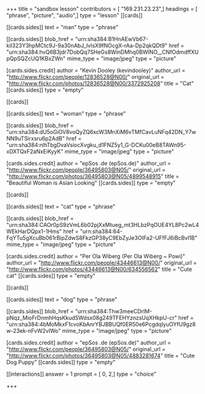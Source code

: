 +++
title = "sandbox lesson"
contributors = [ "169.231.23.23",]
headings = [ "phrase", "picture", "audio",]
type = "lesson"
[[cards]]

[[cards.sides]]
text = "man"
type = "phrase"

[[cards.sides]]
blob_href = "urn:sha384:B1HnAEwVb67-kiI323Y3hpMCtc9J-9a30nAbJ_IvlsX9fNOcgX-rAa-Dp2qkQDt9"
href = "urn:sha384:hvQ6B3jdr7DobQq7SHeGs8WinDMhq0BWINO__CNfOdmdffXUpQpSQZcUQ1KBxZWn"
mime_type = "image/jpeg"
type = "picture"

[cards.sides.credit]
author = "Kevin Dooley (kevindooley)"
author_url = "http://www.flickr.com/people/12836528@N00/"
original_url = "http://www.flickr.com/photos/12836528@N00/3372925208"
title = "Cat"
[[cards.sides]]
type = "empty"

[[cards]]

[[cards.sides]]
text = "woman"
type = "phrase"

[[cards.sides]]
blob_href = "urn:sha384:dU5oGiOV8voQyZQ6xcW3MnXiM6vTMfCavLuNFq42DN_Y7wNN9uTSirxsru6p2AdB"
href = "urn:sha384:nlhTbgDvaVsiocXvgku_d1FNZ5y1_G-DCKu00eB8TAWn95-xDXTQxF2aNxEiKyyK"
mime_type = "image/jpeg"
type = "picture"

[cards.sides.credit]
author = "epSos .de (epSos.de)"
author_url = "http://www.flickr.com/people/36495803@N05/"
original_url = "http://www.flickr.com/photos/36495803@N05/4899548915"
title = "Beautiful Woman is Asian Looking"
[[cards.sides]]
type = "empty"

[[cards]]

[[cards.sides]]
text = "cat"
type = "phrase"

[[cards.sides]]
blob_href = "urn:sha384:CAOr0pS9zVmL6b02pjXxMtueg_mt3HLbzPqOUE4YL8Pc2wL4WEkHarDQpx1-1Hms"
href = "urn:sha384:64-FqYTu5gXcuBb061rBipZdwS8FkzGP38yC9EbZyJe3OIFa2-UFfFJ6iBcBvl1B"
mime_type = "image/jpeg"
type = "picture"

[cards.sides.credit]
author = "Per Ola Wiberg (Per Ola Wiberg ~ Powi)"
author_url = "http://www.flickr.com/people/43446613@N00/"
original_url = "http://www.flickr.com/photos/43446613@N00/634556562"
title = "Cute cat"
[[cards.sides]]
type = "empty"

[[cards]]

[[cards.sides]]
text = "dog"
type = "phrase"

[[cards.sides]]
blob_href = "urn:sha384:Thw3meeCDrlM-pNqz_MioFrDnmhHqsKkudSWdsx08g249TFEHYznzsUqXHkpU-cr"
href = "urn:sha384:4bMoMkxF1cvoKbAnrYBJBBUQf0ER50e6PcgdqIyuOYfU9gz8w-23ek-nFvW2vIWo"
mime_type = "image/jpeg"
type = "picture"

[cards.sides.credit]
author = "epSos .de (epSos.de)"
author_url = "http://www.flickr.com/people/36495803@N05/"
original_url = "http://www.flickr.com/photos/36495803@N05/4883281674"
title = "Cute Dog Puppy"
[[cards.sides]]
type = "empty"

[[interactions]]
answer = 1
prompt = [ 0, 2,]
type = "choice"

+++
